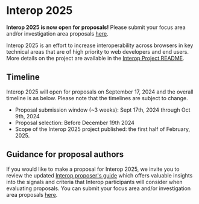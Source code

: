 # Interop 2025

**Interop 2025 is now open for proposals!** Please submit your focus area and/or investigation area proposals [here](https://github.com/web-platform-tests/interop/issues/new/choose).

Interop 2025 is an effort to increase interoperability across browsers in key technical areas that are of high priority to web developers and end users. More details on the project are available in the [Interop Project README](https://github.com/web-platform-tests/interop/blob/main/README.md).

## Timeline

Interop 2025 will open for proposals on September 17, 2024 and the overall timeline is as below. Please note that the timelines are subject to change.
- Proposal submission window (~3 weeks): Sept 17th, 2024 through Oct 9th, 2024
- Proposal selection: Before December 19th 2024
- Scope of the Interop 2025 project published: the first half of February, 2025.

## Guidance for proposal authors

If you would like to make a proposal for Interop 2025, we invite you to review the updated [Interop proposer's guide](https://github.com/web-platform-tests/interop/blob/main/proposal_guide.md) which offers valuable insights into the signals and criteria that Interop participants will consider when evaluating proposals. You can submit your focus area and/or investigation area proposals [here](https://github.com/web-platform-tests/interop/issues/new/choose).
